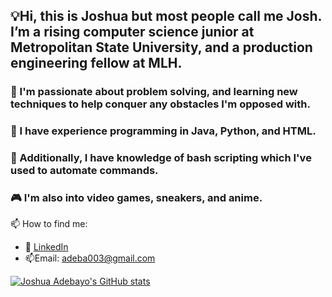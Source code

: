 ## 💡Hi, this is Joshua but most people call me Josh. I’m a rising computer science junior at Metropolitan State University, and a production engineering fellow at MLH.
### 🧠 I'm passionate about problem solving, and learning new techniques to help conquer any obstacles I'm opposed with.
### 🐍 I have experience programming in Java, Python, and HTML. 
### 📔 Additionally, I have knowledge of bash scripting which I've used to automate commands.
### 🎮 I'm also into video games, sneakers, and anime.
📫 How to find me: 

 - :office: [LinkedIn](https://www.linkedin.com/in/joshua-adebayo-/)
 - 📫Email: adeba003@gmail.com



[![Joshua Adebayo's GitHub stats](https://github-readme-stats.vercel.app/api?username=Epicskylegend&count_private=true&show_icons=true&theme=tokyonight&hide_rank=false)](https://github.com/anuraghazra/github-readme-stats)


